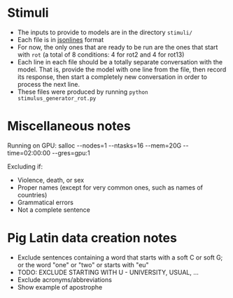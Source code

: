 
# Stimuli

- The inputs to provide to models are in the directory `stimuli/`
- Each file is in [jsonlines](https://jsonlines.readthedocs.io/en/latest/) format
- For now, the only ones that are ready to be run are the ones that start with `rot` (a total of 8 conditions: 4 for rot2 and 4 for rot13)
- Each line in each file should be a totally separate conversation with the model. That is, provide the model with one line from the file, then record its response, then start a completely new conversation in order to process the next line. 
- These files were produced by running `python stimulus_generator_rot.py` 

# Miscellaneous notes

Running on GPU:
salloc --nodes=1 --ntasks=16 --mem=20G --time=02:00:00 --gres=gpu:1

Excluding if:
- Violence, death, or sex
- Proper names (except for very common ones, such as names of countries)
- Grammatical errors
- Not a complete sentence


# Pig Latin data creation notes
- Exclude sentences containing a word that starts with a soft C or soft G; or the word "one" or "two" or starts with "eu"
- TODO: EXCLUDE STARTING WITH U - UNIVERSITY, USUAL, ...
- Exclude acronyms/abbreviations
- Show example of apostrophe

